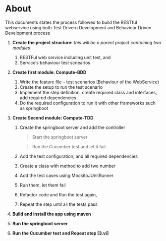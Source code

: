 # About
This documents states the process followed to build the RESTful webservice using both Test Drivern Development and Behaviour Driven Development process

1. **Create the project structure:**
*this will be a parent project containing two modules*

    1. RESTFul web service including unit test, and 
    2. Service‘s behaviour test scnearios

2. **Create first module: Compute-BDD**

    1. Write the feature file – test scenarios (Behaviour of the WebService)
    2. Create the setup to run the test scenario 
    3. Implement the step definition, create required class and interfaces, add required dependencies
    4. Do the required configuration to run it with other frameworks such as springboot


3. **Create Second module: Compute-TDD**

    1. Create the springboot server and add the controller
        > Start the springboot server 
        
        > Run the Cucumber test and let it fail
    2. Add the test configuration, and all required dependencies
    3. Create a class with method to add two number 
    4. Add the test cases using MockitoJUnitRunner
    5. Run them, let them fail
    6. Refactor code and Run the test again,
    7. Repeat the step until all the tests pass


4. **Build and install the app using maven** 
5. **Run the springboot server**
6. **Run the Cucumber test and Repeat step [3.vi]**
